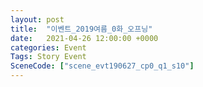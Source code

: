 ```yaml
---
layout: post
title:  "이벤트_2019여름_0화_오프닝"
date:   2021-04-26 12:00:00 +0000
categories: Event
Tags: Story Event
SceneCode: ["scene_evt190627_cp0_q1_s10"]
---
```


